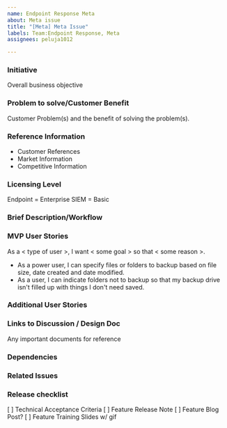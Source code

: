 ```yaml
---
name: Endpoint Response Meta
about: Meta issue
title: "[Meta] Meta Issue"
labels: Team:Endpoint Response, Meta
assignees: peluja1012

---
```


### Initiative
Overall business objective

### Problem to solve/Customer Benefit
Customer Problem(s) and the benefit of solving the problem(s).

### Reference Information

* Customer References
* Market Information
* Competitive Information

### Licensing Level
Endpoint = Enterprise
SIEM = Basic

### Brief Description/Workflow

### MVP User Stories
As a < type of user >, I want < some goal > so that < some reason >.
- As a power user, I can specify files or folders to backup based on file size, date created and date modified.
- As a user, I can indicate folders not to backup so that my backup drive isn't filled up with things I don't need saved.

### Additional User Stories

### Links to Discussion / Design Doc
Any important documents for reference

### Dependencies

### Related Issues

### Release checklist
[ ] Technical Acceptance Criteria
[ ] Feature Release Note
[ ] Feature Blog Post?
[ ] Feature Training Slides w/ gif
